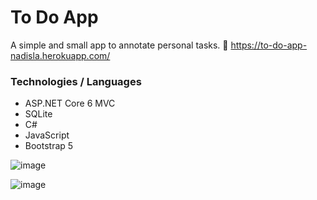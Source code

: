 # To Do App
A simple and small app to annotate personal tasks. 📒
https://to-do-app-nadisla.herokuapp.com/
### Technologies / Languages
- ASP.NET Core 6 MVC
- SQLite
- C#
- JavaScript
- Bootstrap 5

![image](https://user-images.githubusercontent.com/51084681/163286994-f54c75b1-38d3-446e-81a1-adc77e8cc1a6.png)

![image](https://user-images.githubusercontent.com/51084681/163286943-753e7730-fb68-4578-ac80-b5df5b03c9f8.png)
